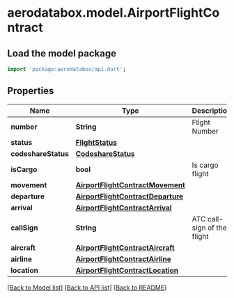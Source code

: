 # aerodatabox.model.AirportFlightContract

## Load the model package
```dart
import 'package:aerodatabox/api.dart';
```

## Properties
Name | Type | Description | Notes
------------ | ------------- | ------------- | -------------
**number** | **String** | Flight Number | 
**status** | [**FlightStatus**](FlightStatus.md) |  | 
**codeshareStatus** | [**CodeshareStatus**](CodeshareStatus.md) |  | 
**isCargo** | **bool** | Is cargo flight | 
**movement** | [**AirportFlightContractMovement**](AirportFlightContractMovement.md) |  | [optional] 
**departure** | [**AirportFlightContractDeparture**](AirportFlightContractDeparture.md) |  | [optional] 
**arrival** | [**AirportFlightContractArrival**](AirportFlightContractArrival.md) |  | [optional] 
**callSign** | **String** | ATC call-sign of the flight | [optional] 
**aircraft** | [**AirportFlightContractAircraft**](AirportFlightContractAircraft.md) |  | [optional] 
**airline** | [**AirportFlightContractAirline**](AirportFlightContractAirline.md) |  | [optional] 
**location** | [**AirportFlightContractLocation**](AirportFlightContractLocation.md) |  | [optional] 

[[Back to Model list]](../README.md#documentation-for-models) [[Back to API list]](../README.md#documentation-for-api-endpoints) [[Back to README]](../README.md)


